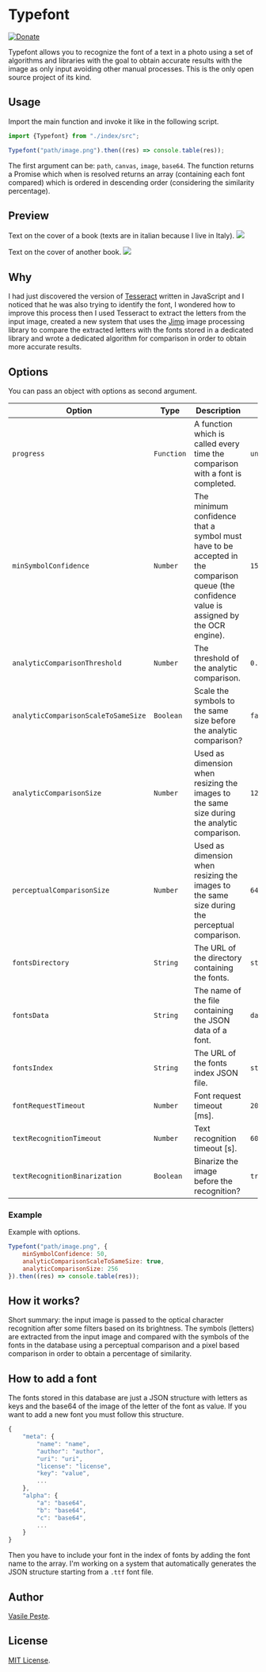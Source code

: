 # Typefont
[![Donate](https://img.shields.io/badge/Donate-PayPal-green.svg)](https://www.paypal.me/sirvasile)

Typefont allows you to recognize the font of a text in a photo using a set of algorithms and libraries with the goal to obtain accurate results with the image as only input avoiding other manual processes. This is the only open source project of its kind.

## Usage
Import the main function and invoke it like in the following script.
```javascript
import {Typefont} from "./index/src";

Typefont("path/image.png").then((res) => console.table(res));
```
The first argument can be: `path`, `canvas`, `image`, `base64`. The function returns a Promise which when is resolved returns an array (containing each font compared) which is ordered in descending order (considering the similarity percentage).

## Preview
Text on the cover of a book (texts are in italian because I live in Italy).
![](http://i.imgur.com/1JnyIC3.jpg)

Text on the cover of another book.
![](http://i.imgur.com/smfr0Kn.jpg)

## Why
I had just discovered the version of [Tesseract](http://tesseract.projectnaptha.com/) written in JavaScript and I noticed that he was also trying to identify the font, I wondered how to improve this process then I used Tesseract to
extract the letters from the input image, created a new system that uses the [Jimp](https://github.com/oliver-moran/jimp) image processing library to compare the extracted letters with the fonts stored in a dedicated library and wrote a dedicated algorithm for comparison in order to obtain more accurate results.

## Options
You can pass an object with options as second argument.

Option | Type | Description | Default
--- | --- | --- | ---
`progress` | `Function` | A function which is called every time the comparison with a font is completed. | `undefined`
`minSymbolConfidence` | `Number` | The minimum confidence that a symbol must have to be accepted in the comparison queue (the confidence value is assigned by the OCR engine). | `15`
`analyticComparisonThreshold` | `Number` | The threshold of the analytic comparison. | `0.5`
`analyticComparisonScaleToSameSize` | `Boolean` | Scale the symbols to the same size before the analytic comparison? | `false`
`analyticComparisonSize` | `Number` | Used as dimension when resizing the images to the same size during the analytic comparison. | `128`
`perceptualComparisonSize` | `Number` | Used as dimension when resizing the images to the same size during the perceptual comparison. | `64`
`fontsDirectory` | `String` | The URL of the directory containing the fonts. | `storage/fonts/`
`fontsData` | `String` | The name of the file containing the JSON data of a font. | `data.json`
`fontsIndex` | `String` | The URL of the fonts index JSON file. | `storage/index.json`
`fontRequestTimeout` | `Number` | Font request timeout [ms]. | `2000`
`textRecognitionTimeout` | `Number` | Text recognition timeout [s]. | `60`
`textRecognitionBinarization` | `Boolean` | Binarize the image before the recognition? | `true`

### Example
Example with options.
```javascript
Typefont("path/image.png", {
    minSymbolConfidence: 50,
    analyticComparisonScaleToSameSize: true,
    analyticComparisonSize: 256
}).then((res) => console.table(res));
```

## How it works?
Short summary: the input image is passed to the optical character recognition after some filters based on its brightness. The symbols (letters) are extracted from the input image and compared with the symbols of the fonts in the database using a perceptual comparison and a pixel based comparison in order to obtain a percentage of similarity.

## How to add a font
The fonts stored in this database are just a JSON structure with letters as keys and the base64 of the image of the letter of the font as value. If you want to add a new font you must follow this structure.
```javascript
{
    "meta": {
        "name": "name",
        "author": "author",
        "uri": "uri",
        "license": "license",
        "key": "value",
        ...
    },
    "alpha": {
        "a": "base64",
        "b": "base64",
        "c": "base64",
        ...
    }
}
```
Then you have to include your font in the index of fonts by adding the font name to the array.
I'm working on a system that automatically generates the JSON structure starting from a `.ttf` font file.

## Author
[Vasile Pește](https://twitter.com/Sirvasile_).

## License
[MIT License](LICENSE).